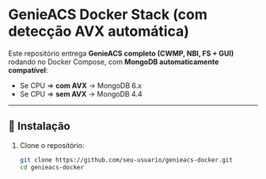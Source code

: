 # GenieACS Docker Stack (com detecção AVX automática)

Este repositório entrega **GenieACS completo (CWMP, NBI, FS + GUI)** rodando no Docker Compose, com **MongoDB automaticamente compatível**:

- Se CPU ⇒ **com AVX** → MongoDB 6.x
- Se CPU ⇒ **sem AVX** → MongoDB 4.4

---

## 🚀 Instalação

1. Clone o repositório:
   ```bash
   git clone https://github.com/seu-usuario/genieacs-docker.git
   cd genieacs-docker
